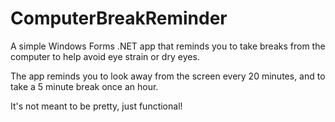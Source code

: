 ComputerBreakReminder
=====================

A simple Windows Forms .NET app that reminds you to take breaks from the computer to help avoid eye strain or dry eyes.

The app reminds you to look away from the screen every 20 minutes, and to take a 5 minute break once an hour.

It's not meant to be pretty, just functional!
